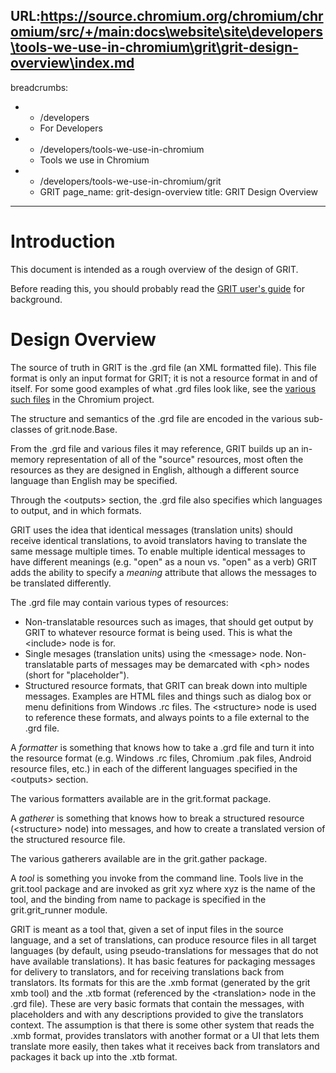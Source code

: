 URL:https://source.chromium.org/chromium/chromium/src/+/main:docs\website\site\developers\tools-we-use-in-chromium\grit\grit-design-overview\index.md
---
breadcrumbs:
- - /developers
  - For Developers
- - /developers/tools-we-use-in-chromium
  - Tools we use in Chromium
- - /developers/tools-we-use-in-chromium/grit
  - GRIT
page_name: grit-design-overview
title: GRIT Design Overview
---

# Introduction

This document is intended as a rough overview of the design of GRIT.

Before reading this, you should probably read the [GRIT user's
guide](/developers/tools-we-use-in-chromium/grit/grit-users-guide) for
background.

# Design Overview

The source of truth in GRIT is the .grd file (an XML formatted file). This file
format is only an input format for GRIT; it is not a resource format in and of
itself. For some good examples of what .grd files look like, see the [various
such
files](https://cs.chromium.org/search/?q=file:%5C.grd&sq=package:chromium&type=cs)
in the Chromium project.

The structure and semantics of the .grd file are encoded in the various
sub-classes of grit.node.Base.

From the .grd file and various files it may reference, GRIT builds up an
in-memory representation of all of the "source" resources, most often the
resources as they are designed in English, although a different source language
than English may be specified.

Through the &lt;outputs&gt; section, the .grd file also specifies which
languages to output, and in which formats.

GRIT uses the idea that identical messages (translation units) should receive
identical translations, to avoid translators having to translate the same
message multiple times. To enable multiple identical messages to have different
meanings (e.g. "open" as a noun vs. "open" as a verb) GRIT adds the ability to
specify a *meaning* attribute that allows the messages to be translated
differently.

The .grd file may contain various types of resources:

*   Non-translatable resources such as images, that should get output by
            GRIT to whatever resource format is being used. This is what the
            &lt;include&gt; node is for.
*   Single mesages (translation units) using the &lt;message&gt; node.
            Non-translatable parts of messages may be demarcated with &lt;ph&gt;
            nodes (short for "placeholder").
*   Structured resource formats, that GRIT can break down into multiple
            messages. Examples are HTML files and things such as dialog box or
            menu definitions from Windows .rc files. The &lt;structure&gt; node
            is used to reference these formats, and always points to a file
            external to the .grd file.

A *formatter* is something that knows how to take a .grd file and turn it into
the resource format (e.g. Windows .rc files, Chromium .pak files, Android
resource files, etc.) in each of the different languages specified in the
&lt;outputs&gt; section.

The various formatters available are in the grit.format package.

A *gatherer* is something that knows how to break a structured resource
(&lt;structure&gt; node) into messages, and how to create a translated version
of the structured resource file.

The various gatherers available are in the grit.gather package.

A *tool* is something you invoke from the command line. Tools live in the
grit.tool package and are invoked as grit xyz where xyz is the name of the tool,
and the binding from name to package is specified in the grit.grit_runner
module.

GRIT is meant as a tool that, given a set of input files in the source language,
and a set of translations, can produce resource files in all target languages
(by default, using pseudo-translations for messages that do not have available
translations). It has basic features for packaging messages for delivery to
translators, and for receiving translations back from translators. Its formats
for this are the .xmb format (generated by the grit xmb tool) and the .xtb
format (referenced by the &lt;translation&gt; node in the .grd file). These are
very basic formats that contain the messages, with placeholders and with any
descriptions provided to give the translators context. The assumption is that
there is some other system that reads the .xmb format, provides translators with
another format or a UI that lets them translate more easily, then takes what it
receives back from translators and packages it back up into the .xtb format.
